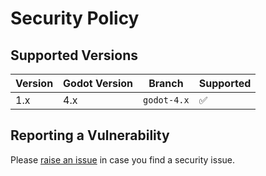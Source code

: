 # Security Policy

## Supported Versions

| Version | Godot Version | Branch      | Supported          |
| ------- | ------------- | ----------- | ------------------ |
| 1.x     | 4.x           | `godot-4.x` | :white_check_mark: |

## Reporting a Vulnerability

Please [raise an issue](https://github.com/indie-pipeline/[PLUGIN]/issues) in case you find a security issue.
